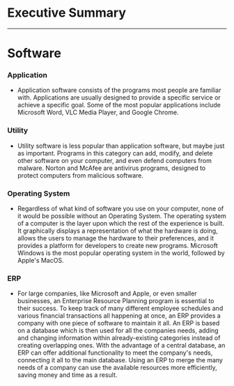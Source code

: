 # Executive Summary #
***
# Software #

### Application ###
  * Application software consists of the programs most people are familiar with. Applications are usually designed to provide a specific service or achieve a specific goal. Some of the most popular applications include Microsoft Word, VLC Media Player, and Google Chrome.

### Utility ###
  * Utility software is less popular than application software, but maybe just as important. Programs in this category can add, modify, and delete other software on your computer, and even defend computers from malware. Norton and McAfee are antivirus programs, designed to protect computers from malicious software.

### Operating System ###
  * Regardless of what kind of software you use on your computer, none of it would be possible without an Operating System. The operating system of a computer is the layer upon which the rest of the experience is built. It graphically displays a representation of what the hardware is doing, allows the users to manage the hardware to their preferences, and it provides a platform for developers to create new programs. Microsoft Windows is the most popular operating system in the world, followed by Apple's MacOS.

### ERP ###
  * For large companies, like Microsoft and Apple, or even smaller businesses, an Enterprise Resource Planning program is essential to their success. To keep track of many different employee schedules and various financial transactions all happening at once, an ERP provides a company with one piece of software to maintain it all. An ERP is based on a database which is then used for all the companies needs, adding and changing information within already-existing categories instead of creating overlapping ones. With the advantage of a central database, an ERP can offer additional functionality to meet the company's needs, connecting it all to the main database. Using an ERP to merge the many needs of a company can use the available resources more efficiently, saving money and time as a result.
